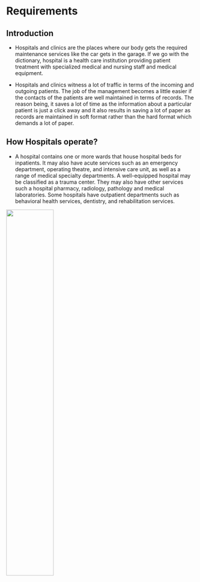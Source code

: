 # Requirements

## Introduction
* Hospitals and clinics are the places where our body gets the required maintenance services like the car gets in the garage. If we go with the dictionary, hospital is a health care institution providing patient treatment with specialized medical and nursing staff and medical equipment. 

* Hospitals and clinics witness a lot of traffic in terms of the incoming and outgoing patients. The job of the management becomes a little easier if the contacts of the patients are well maintained in terms of records. The reason being, it saves a lot of time as the information about a particular patient is just a click away and it also results in saving a lot of paper as records are maintained in soft format rather than the hard format which demands a lot of paper.

## How Hospitals operate?
* A hospital contains one or more wards that house hospital beds for inpatients. It may also have acute services such as an emergency department, operating theatre, and intensive care unit, as well as a range of medical specialty departments. A well-equipped hospital may be classified as a trauma center. They may also have other services such a hospital pharmacy, radiology, pathology and medical laboratories. Some hospitals have outpatient departments such as behavioral health services, dentistry, and rehabilitation services.
<img align = "middle" src = "https://www.hok.com/wp-content/uploads/2020/10/healthcare-grid-1900.jpg" width = "50%" align = "middle" />
